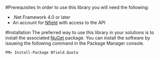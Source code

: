 #Prerequisites
In order to use this library you will need the following:

- .Net Framework 4.0 or later
- An account for [Nfield] with access to the API

#Installation
The preferred way to use this library in your solutions is to install the associated [NuGet] package. You can install 
the software by issueing the following command in the Package Manager console.
```
PM> Install-Package Nfield.Quota
```

[Nfield]: http://www.nfieldmr.com
[NuGet]: http://nuget.org